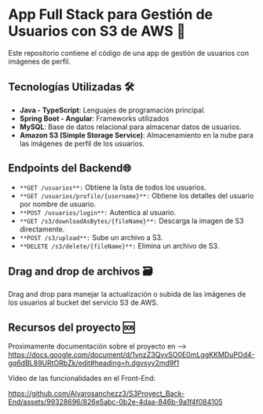 # App Full Stack para Gestión de Usuarios con S3 de AWS 🚀

Este repositorio contiene el código de una app de gestión de usuarios con imágenes de perfil.

## Tecnologías Utilizadas 🛠️

- **Java - TypeScript**: Lenguajes de programación principal.
- **Spring Boot - Angular**: Frameworks utilizados
- **MySQL**: Base de datos relacional para almacenar datos de usuarios.
- **Amazon S3 (Simple Storage Service)**: Almacenamiento en la nube para las imágenes de perfil de los usuarios.

## Endpoints del Backend🌐

- `**GET /usuarios**:` Obtiene la lista de todos los usuarios.
- `**GET /usuarios/profile/{username}**:` Obtiene los detalles del usuario por nombre de usuario.
- `**POST /usuarios/login**:` Autentica al usuario.
- `**GET /s3/downloadAsBytes/{fileName}**:` Descarga la imagen de S3 directamente.
- `**POST /s3/upload**:` Sube un archivo a S3.
- `**DELETE /s3/delete/{fileName}**:` Elimina un archivo de S3.

## Drag and drop de archivos 🗃️

Drag and drop para manejar la actualización o subida de las imágenes de los usuarios al bucket del servicio S3 de AWS.

## Recursos del proyecto 🆘

Proximamente documentación sobre el proyecto en --> https://docs.google.com/document/d/1vnzZ3QvvSO0E0mLggKKMDuPOd4-gq6dBL89URtORbZk/edit#heading=h.dgvsyv2md9f1

Video de las funcionalidades en el Front-End:

https://github.com/Alvarosanchezz3/S3Proyect_Back-End/assets/99328696/826e5abc-0b2e-4daa-846b-9a1f4f084105
